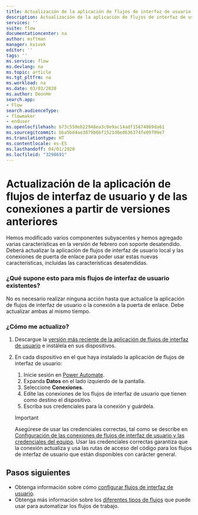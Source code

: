 ```yaml
---
title: Actualización de la aplicación de flujos de interfaz de usuario y de las conexiones a partir de versiones anteriores | Microsoft Docs
description: Actualización de la aplicación de flujos de interfaz de usuario y de las conexiones a partir de versiones anteriores.
services: ''
suite: flow
documentationcenter: na
author: msftman
manager: kvivek
editor: ''
tags: ''
ms.service: flow
ms.devlang: na
ms.topic: article
ms.tgt_pltfrm: na
ms.workload: na
ms.date: 03/03/2020
ms.author: DeonHe
search.app:
- Flow
search.audienceType:
- flowmaker
- enduser
ms.openlocfilehash: b73c550eb22948ea3c0e9ac14adf15674869da61
ms.sourcegitcommit: bba5bd4ae3879b6bf1521d8ed636374fe09709e7
ms.translationtype: HT
ms.contentlocale: es-ES
ms.lasthandoff: 04/01/2020
ms.locfileid: "3298691"
---
```

# <a name="upgrade-ui-flows-app-and-connections-from-previous-releases"></a>Actualización de la aplicación de flujos de interfaz de usuario y de las conexiones a partir de versiones anteriores

Hemos modificado varios componentes subyacentes y hemos agregado varias características en la versión de febrero con soporte desatendido. Deberá actualizar la aplicación de flujos de interfaz de usuario local y las conexiones de puerta de enlace para poder usar estas nuevas características, incluidas las características desatendidas.

### <a name="what-does-it-mean-for-my-existing-ui-flows"></a>¿Qué supone esto para mis flujos de interfaz de usuario existentes?

No es necesario realizar ninguna acción hasta que actualice la aplicación de flujos de interfaz de usuario o la conexión a la puerta de enlace. Debe actualizar ambas al mismo tiempo.

### <a name="how-do-i-upgrade"></a>¿Cómo me actualizo?

1.  Descargue la [versión más reciente de la aplicación de flujos de interfaz de usuario](https://go.microsoft.com/fwlink/?linkid=2102613&clcid=0x409) e instálela en sus dispositivos.

1.  En cada dispositivo en el que haya instalado la aplicación de flujos de interfaz de usuario:

    1. Inicie sesión en [Power Automate](https://powerautomate.microsoft.com).
    1. Expanda **Datos** en el lado izquierdo de la pantalla.
    1. Seleccione **Conexiones**.
    1. Edite las conexiones de los flujos de interfaz de usuario que tienen como destino el dispositivo.
    1. Escriba sus credenciales para la conexión y guárdela.

    >[!IMPORTANT]
    >Asegúrese de usar las credenciales correctas, tal como se describe en [Configuración de las conexiones de flujos de interfaz de usuario y las credenciales del equipo](setup.md#setup-ui-flows-connections-and-machine-credentials). Usar las credenciales correctas garantiza que la conexión actualiza y usa las rutas de acceso del código para los flujos de interfaz de usuario que están disponibles con carácter general.

## <a name="next-steps"></a>Pasos siguientes

- Obtenga información sobre cómo [configurar flujos de interfaz de usuario](setup.md). 
- Obtenga más información sobre los [diferentes tipos de flujos](..\getting-started.md#types-of-flows) que puede usar para automatizar los flujos de trabajo.


